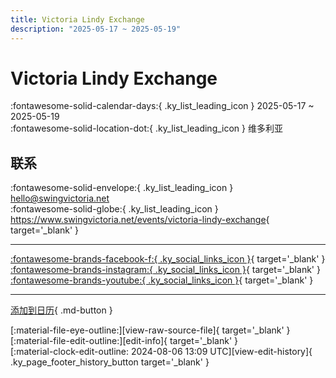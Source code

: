 ```yaml
---
title: Victoria Lindy Exchange
description: "2025-05-17 ~ 2025-05-19"
---
```


# Victoria Lindy Exchange 

:fontawesome-solid-calendar-days:{ .ky_list_leading_icon } 2025-05-17 ~ 2025-05-19  
:fontawesome-solid-location-dot:{ .ky_list_leading_icon } 维多利亚  

## 联系

:fontawesome-solid-envelope:{ .ky_list_leading_icon } <hello@swingvictoria.net>  
:fontawesome-solid-globe:{ .ky_list_leading_icon } <https://www.swingvictoria.net/events/victoria-lindy-exchange>{ target='_blank' }  

---

 [:fontawesome-brands-facebook-f:{ .ky_social_links_icon }](https://www.facebook.com/SwingVictoria){ target='_blank' } [:fontawesome-brands-instagram:{ .ky_social_links_icon }](https://instagram.com/swingvictoria){ target='_blank' } [:fontawesome-brands-youtube:{ .ky_social_links_icon }](https://youtube.com/@SwingDanceVictoria){ target='_blank' }

---

[添加到日历](https://swing.news/ics/zh-Hans/2025/ca/victoria-lindy-exchange-2025.ics){ .md-button }

<div class="ky_page_footer" markdown>
<div class="ky_page_footer_trailing" markdown="span">
[:material-file-eye-outline:][view-raw-source-file]{ target='_blank' }
[:material-file-edit-outline:][edit-info]{ target='_blank' }
</div>
<div class="ky_page_footer_leading" markdown="span">
[:material-clock-edit-outline: 2024-08-06 13:09 UTC][view-edit-history]{ .ky_page_footer_history_button target='_blank' }
</div>
</div>

[view-raw-source-file]: https://github.com/swingdance/events/blob/main/2025/ca/victoria-lindy-exchange-2025.json "查看原始源文件"
[edit-info]: https://github.com/swingdance/events/issues/new?assignees=&labels=update+event&projects=&template=03-update_entity.yml&title=%5B2025%2Fca%5D%20Victoria%20Lindy%20Exchange&region=ca&year=2025&id=victoria-lindy-exchange-2025&name=Victoria%20Lindy%20Exchange&org_id= "编辑信息"

[view-edit-history]: https://github.com/swingdance/events/commits/main/2025/ca/victoria-lindy-exchange-2025.json "查看编辑历史"
